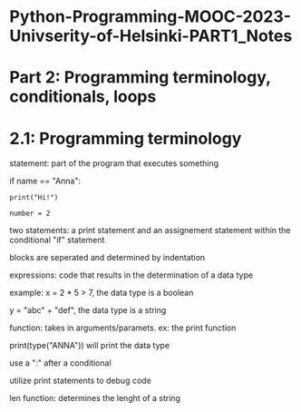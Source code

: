 # Python-Programming-MOOC-2023-Univserity-of-Helsinki-PART1_Notes
# Part 2: Programming terminology, conditionals, loops

# 2.1: Programming terminology

statement: part of the program that executes something

if name == "Anna":

    print("Hi!")

    number = 2

two statements: a print statement and an assignement statement within the conditional "if" statement

blocks are seperated and determined by indentation


expressions: code that results in the determination of a data type

example: x = 2 * 5 > 7, the data type is a boolean

y = "abc" + "def", the data type is a string

function: takes in arguments/paramets. ex: the print function

print(type("ANNA")) will print the data type 

use a ":" after a conditional 

utilize print statements to debug code

len function: determines the lenght of a string
